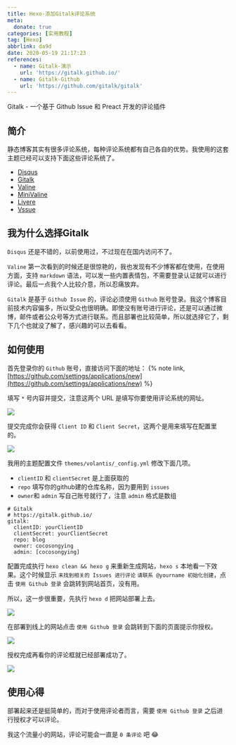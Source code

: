 ```yaml
---
title: Hexo-添加Gitalk评论系统
meta:
  donate: true
categories: [实用教程]
tag: [Hexo]
abbrlink: da9d
date: 2020-05-19 21:17:23
references:
  - name: Gitalk-演示
    url: 'https://gitalk.github.io/'
  - name: Gitalk-Github
    url: 'https://github.com/gitalk/gitalk'
---
```


Gitalk - 一个基于 Github Issue 和 Preact 开发的评论插件

<!-- more -->

## 简介
静态博客其实有很多评论系统，每种评论系统都有自己各自的优势。我使用的这套主题已经可以支持下面这些评论系统了。

+ [Disqus](https://disqus.com/)
+ [Gitalk](https://github.com/gitalk/gitalk)
+ [Valine](https://valine.js.org)
+ [MiniValine](https://github.com/MiniValine/MiniValine/)
+ [Livere](https://www.livere.com/)
+ [Vssue](https://vssue.js.org/zh/)

## 我为什么选择Gitalk
`Disqus` 还是不错的，以前使用过，不过现在在国内访问不了。

`Valine` 第一次看到的时候还是很惊艳的，我也发现有不少博客都在使用，在使用方面，支持 `markdown` 语法，可以发一些内置表情包，不需要登录认证就可以进行评论。最后一点我个人比较介意，所以忍痛放弃。

`Gitalk` 是基于 `Github Issue` 的，评论必须使用 `Github` 账号登录。我这个博客目前技术内容偏多，所以受众也很明确。即使没有账号进行评论，还是可以通过微博，邮件或者公众号等方式进行联系。而且部署也比较简单，所以就选择它了，剩下几个也就没了解了，感兴趣的可以去看看。

## 如何使用
首先登录你的 `Github` 账号，直接访问下面的地址：
{% note link, [https://github.com/settings/applications/new](https://github.com/settings/applications/new) %}

填写 `*` 号内容并提交，注意这两个 URL 是填写你要使用评论系统的网址。

![](https://cdn.jsdelivr.net/gh/cocosongying/cdn-assets/blog/da9d/01.png)

提交完成你会获得 `Client ID` 和 `Client Secret`，这两个是用来填写在配置里的。

![](https://cdn.jsdelivr.net/gh/cocosongying/cdn-assets/blog/da9d/02.png)

我用的主题配置文件 `themes/volantis/_config.yml` 修改下面几项。

+ `clientID` 和 `clientSecret` 是上面获取的
+ `repo` 填写你的github建的仓库名称，因为要用到 `issues`
+ `owner`和 `admin` 写自己账号就行了，注意 `admin` 格式是数组
```
# Gitalk
# https://gitalk.github.io/
gitalk:
  clientID: yourClientID
  clientSecret: yourClientSecret
  repo: blog
  owner: cocosongying
  admin: [cocosongying]
```

配置完成执行 `hexo clean && hexo g` 来重新生成网站，`hexo s` 本地看一下效果。这个时候显示 `未找到相关的 Issues 进行评论` `请联系 @yourname 初始化创建`，点击 `使用 Github 登录` 会跳转到网站首页，没有用。

所以，这一步很重要，先执行 `hexo d` 把网站部署上去。

![](https://cdn.jsdelivr.net/gh/cocosongying/cdn-assets/blog/da9d/03.png)

在部署到线上的网站点击 `使用 Github 登录` 会跳转到下面的页面提示你授权。

![](https://cdn.jsdelivr.net/gh/cocosongying/cdn-assets/blog/da9d/04.png)

授权完成再看你的评论框就已经部署成功了。

![](https://cdn.jsdelivr.net/gh/cocosongying/cdn-assets/blog/da9d/05.png)

## 使用心得
部署起来还是挺简单的，而对于使用评论者而言，需要 `使用 Github 登录` 之后进行授权才可以评论。

我这个流量小的网站，评论可能会一直是 `0 条评论` 吧 😂

